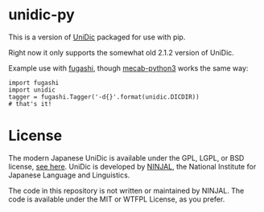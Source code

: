 # unidic-py

This is a version of [UniDic](https://unidic.ninjal.ac.jp/) packaged for use
with pip. 

Right now it only supports the somewhat old 2.1.2 version of UniDic.

Example use with [fugashi](https://github.com/polm/fugashi), though [mecab-python3](https://github.com/samurait/mecab-python3) works the same way:

    import fugashi
    import unidic
    tagger = fugashi.Tagger('-d{}'.format(unidic.DICDIR))
    # that's it!

# License

The modern Japanese UniDic is available under the GPL, LGPL, or BSD license,
[see here](https://unidic.ninjal.ac.jp/download#unidic_bccwj). UniDic is
developed by [NINJAL](https://www.ninjal.ac.jp/), the National Institute for
Japanese Language and Linguistics. 

The code in this repository is not written or maintained by NINJAL. The code is
available under the MIT or WTFPL License, as you prefer.
